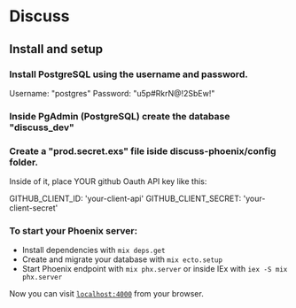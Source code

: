 # Discuss

## Install and setup

### Install PostgreSQL using the username and password.

Username: "postgres"
Password: "u5p#RkrN@!2SbEw!"

### Inside PgAdmin (PostgreSQL) create the database "discuss_dev"

### Create a "prod.secret.exs" file iside discuss-phoenix/config folder.

Inside of it, place YOUR github Oauth API key like this:

GITHUB_CLIENT_ID: 'your-client-api'
GITHUB_CLIENT_SECRET: 'your-client-secret'

### To start your Phoenix server:

- Install dependencies with `mix deps.get`
- Create and migrate your database with `mix ecto.setup`
- Start Phoenix endpoint with `mix phx.server` or inside IEx with `iex -S mix phx.server`

Now you can visit [`localhost:4000`](http://localhost:4000) from your browser.
